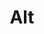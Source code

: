 ---
title: Alt
tags: ["alt", "alternative", "keyboard", "option", "variant", "choice", "secondary"]
icon: alt
svg: '<svg xmlns="http://www.w3.org/2000/svg" width="24" height="24" fill="none" viewBox="0 0 24 24" stroke-width="1.5" stroke-linecap="round" stroke-linejoin="round" stroke="currentColor"><path d="M3 5.25h5.625l6.75 13.5H21m-6.75-13.5H21"/></svg>'
---